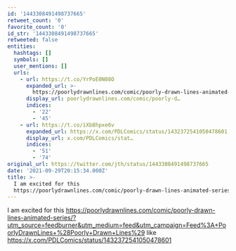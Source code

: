 ```yaml
---
id: '1443308491498737665'
retweet_count: '0'
favorite_count: '0'
id_str: '1443308491498737665'
retweeted: false
entities:
  hashtags: []
  symbols: []
  user_mentions: []
  urls:
    - url: https://t.co/YrPoE0N08O
      expanded_url: >-
        https://poorlydrawnlines.com/comic/poorly-drawn-lines-animated-series/?utm_source=feedburner&utm_medium=feed&utm_campaign=Feed%3A+PoorlyDrawnLines+%28Poorly+Drawn+Lines%29
      display_url: poorlydrawnlines.com/comic/poorly-d…
      indices:
        - '22'
        - '45'
    - url: https://t.co/iXb8hpxe6v
      expanded_url: https://x.com/PDLComics/status/1432372541050478601
      display_url: x.com/PDLComics/stat…
      indices:
        - '51'
        - '74'
original_url: https://twitter.com/jth/status/1443308491498737665
date: '2021-09-29T20:15:34.000Z'
title: >-
  I am excited for this
  https://poorlydrawnlines.com/comic/poorly-drawn-lines-animated-series/?utm_source=feedburner&utm_medium=feed&utm_campaign=Feed%3A+PoorlyDrawnLines+%28Poorly+Drawn+Lines%29…
---
```


I am excited for this https://poorlydrawnlines.com/comic/poorly-drawn-lines-animated-series/?utm_source=feedburner&utm_medium=feed&utm_campaign=Feed%3A+PoorlyDrawnLines+%28Poorly+Drawn+Lines%29 like https://x.com/PDLComics/status/1432372541050478601